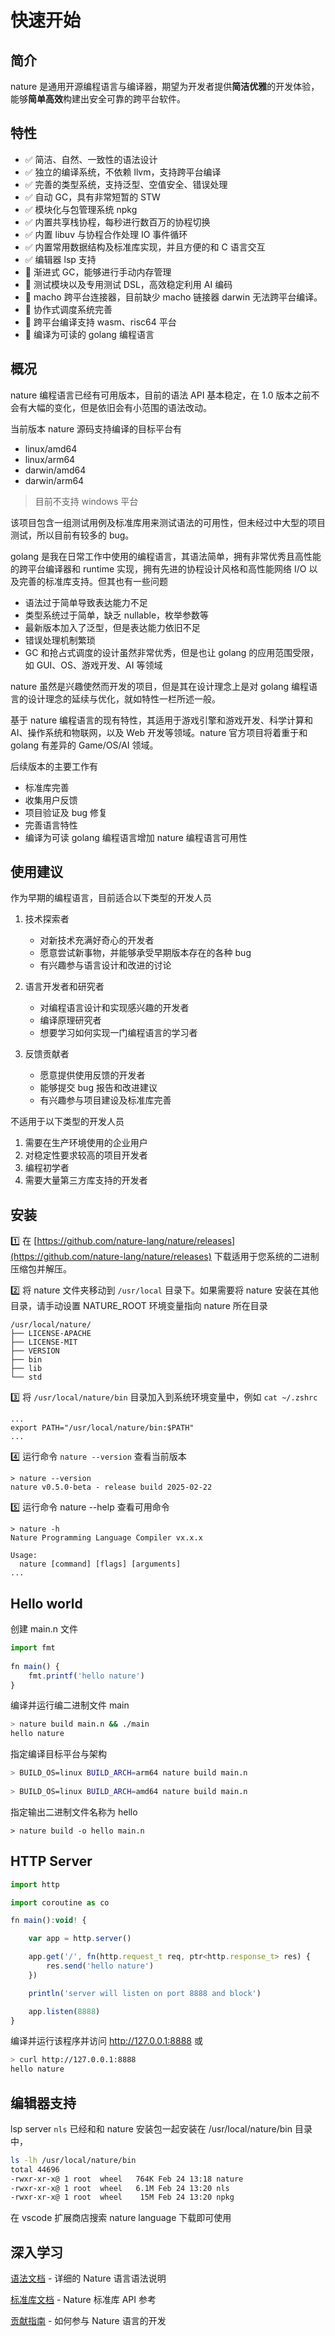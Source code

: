 # 快速开始
## 简介

nature 是通用开源编程语言与编译器，期望为开发者提供**简洁优雅**的开发体验，能够**简单高效**构建出安全可靠的跨平台软件。

## 特性
  
- ✅ 简洁、自然、一致性的语法设计
- ✅ 独立的编译系统，不依赖 llvm，支持跨平台编译
- ✅ 完善的类型系统，支持泛型、空值安全、错误处理 
- ✅ 自动 GC，具有非常短暂的 STW
- ✅ 模块化与包管理系统 npkg
- ✅ 内置共享栈协程，每秒进行数百万的协程切换  
- ✅ 内置 libuv 与协程合作处理 IO 事件循环  
- ✅ 内置常用数据结构及标准库实现，并且方便的和 C 语言交互  
- ✅ 编辑器 lsp 支持  
- 🚧 渐进式 GC，能够进行手动内存管理  
- 🚧 测试模块以及专用测试 DSL，高效稳定利用 AI 编码  
- 🚧 macho 跨平台连接器，目前缺少 macho 链接器 darwin 无法跨平台编译。
- 🚧 协作式调度系统完善  
- 🚧 跨平台编译支持 wasm、risc64 平台  
- 🚧 编译为可读的 golang 编程语言

## 概况

nature 编程语言已经有可用版本，目前的语法 API 基本稳定，在 1.0 版本之前不会有大幅的变化，但是依旧会有小范围的语法改动。  

当前版本 nature 源码支持编译的目标平台有 
- linux/amd64
- linux/arm64
- darwin/amd64
- darwin/arm64

> 目前不支持 windows 平台
  
该项目包含一组测试用例及标准库用来测试语法的可用性，但未经过中大型的项目测试，所以目前有较多的 bug。

golang 是我在日常工作中使用的编程语言，其语法简单，拥有非常优秀且高性能的跨平台编译器和 runtime 实现，拥有先进的协程设计风格和高性能网络 I/O 以及完善的标准库支持。但其也有一些问题

- 语法过于简单导致表达能力不足
- 类型系统过于简单，缺乏 nullable，枚举参数等
- 最新版本加入了泛型，但是表达能力依旧不足
- 错误处理机制繁琐
- GC 和抢占式调度的设计虽然非常优秀，但是也让 golang 的应用范围受限，如 GUI、OS、游戏开发、AI 等领域

nature 虽然是兴趣使然而开发的项目，但是其在设计理念上是对 golang 编程语言的设计理念的延续与优化，就如特性一栏所述一般。

基于 nature 编程语言的现有特性，其适用于游戏引擎和游戏开发、科学计算和 AI、操作系统和物联网，以及 Web 开发等领域。nature 官方项目将着重于和 golang 有差异的 Game/OS/AI 领域。

后续版本的主要工作有  
- 标准库完善  
- 收集用户反馈
- 项目验证及 bug 修复
- 完善语言特性
- 编译为可读 golang 编程语言增加 nature 编程语言可用性

## 使用建议

作为早期的编程语言，目前适合以下类型的开发人员
1. 技术探索者
    - 对新技术充满好奇心的开发者
    - 愿意尝试新事物，并能够承受早期版本存在的各种 bug
    - 有兴趣参与语言设计和改进的讨论

2. 语言开发者和研究者
    - 对编程语言设计和实现感兴趣的开发者
    - 编译原理研究者
    - 想要学习如何实现一门编程语言的学习者

3. 反馈贡献者
    - 愿意提供使用反馈的开发者
    - 能够提交 bug 报告和改进建议
    - 有兴趣参与项目建设及标准库完善

不适用于以下类型的开发人员

1. 需要在生产环境使用的企业用户
2. 对稳定性要求较高的项目开发者
3. 编程初学者
4. 需要大量第三方库支持的开发者


## 安装

1️⃣ 在 [https://github.com/nature-lang/nature/releases](https://github.com/nature-lang/nature/releases) 下载适用于您系统的二进制压缩包并解压。


2️⃣ 将 nature 文件夹移动到 `/usr/local` 目录下。如果需要将 nature 安装在其他目录，请手动设置 NATURE_ROOT 环境变量指向 nature 所在目录

```
/usr/local/nature/
├── LICENSE-APACHE
├── LICENSE-MIT
├── VERSION
├── bin
├── lib
└── std
```


3️⃣ 将 `/usr/local/nature/bin` 目录加入到系统环境变量中，例如 `cat ~/.zshrc`

```
...
export PATH="/usr/local/nature/bin:$PATH"
...
```

4️⃣ 运行命令 `nature --version` 查看当前版本

```
> nature --version
nature v0.5.0-beta - release build 2025-02-22
```

5️⃣ 运行命令 nature --help 查看可用命令

```
> nature -h
Nature Programming Language Compiler vx.x.x

Usage:
  nature [command] [flags] [arguments]
...
```

## Hello world

创建 main.n 文件

```js  
import fmt  
  
fn main() {  
    fmt.printf('hello nature')
}  
```

编译并运行编二进制文件 main

```sh
> nature build main.n && ./main
hello nature
```

指定编译目标平台与架构 

```sh
> BUILD_OS=linux BUILD_ARCH=arm64 nature build main.n
	
> BUILD_OS=linux BUILD_ARCH=amd64 nature build main.n
```

指定输出二进制文件名称为 hello

```
> nature build -o hello main.n
```

## HTTP Server

```js
import http

import coroutine as co

fn main():void! {

    var app = http.server()

    app.get('/', fn(http.request_t req, ptr<http.response_t> res) {
        res.send('hello nature')
    })

    println('server will listen on port 8888 and block')

    app.listen(8888)
}
```


编译并运行该程序并访问 http://127.0.0.1:8888 或

```sh
> curl http://127.0.0.1:8888
hello nature
```

## 编辑器支持

lsp server `nls` 已经和和 nature 安装包一起安装在 /usr/local/nature/bin 目录中，

``` sh
ls -lh /usr/local/nature/bin
total 44696
-rwxr-xr-x@ 1 root  wheel   764K Feb 24 13:18 nature
-rwxr-xr-x@ 1 root  wheel   6.1M Feb 24 13:20 nls
-rwxr-xr-x@ 1 root  wheel    15M Feb 24 13:20 npkg
```

在 vscode 扩展商店搜索 nature language 下载即可使用

##  深入学习

[语法文档](https://nature-lang.org/docs/syntax) - 详细的 Nature 语言语法说明

[标准库文档](https://nature-lang.org/docs/std) - Nature 标准库 API 参考

[贡献指南](https://nature-lang.org/docs/contribute) - 如何参与 Nature 语言的开发